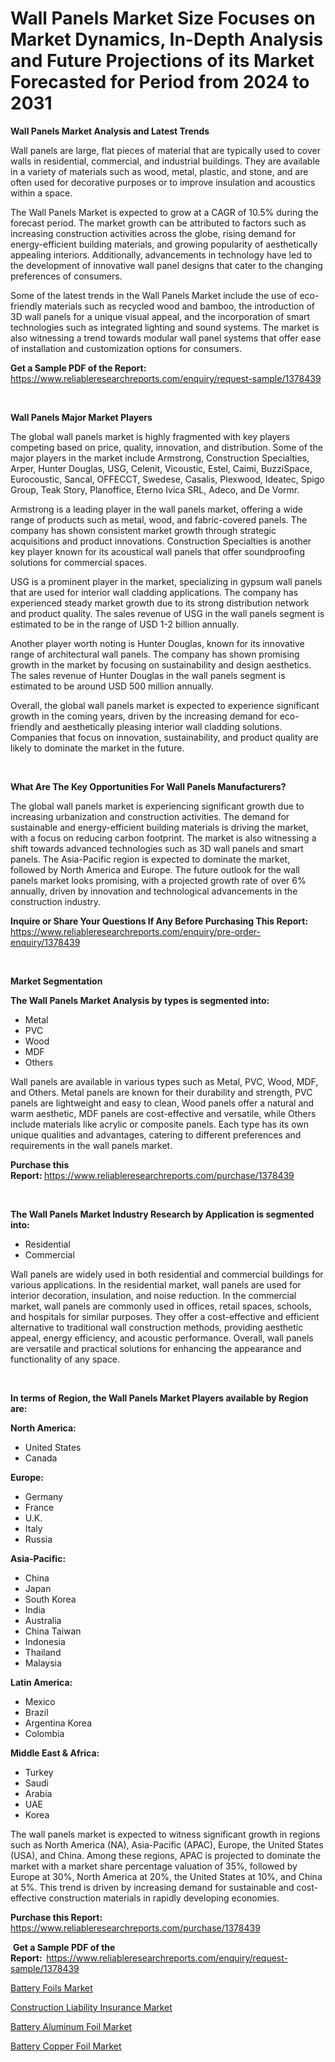 <p><h1>Wall Panels Market Size Focuses on Market Dynamics, In-Depth Analysis and Future Projections of its Market Forecasted for Period from 2024 to 2031</h1></p><p><strong>Wall Panels Market Analysis and Latest Trends</strong></p>
<p><p>Wall panels are large, flat pieces of material that are typically used to cover walls in residential, commercial, and industrial buildings. They are available in a variety of materials such as wood, metal, plastic, and stone, and are often used for decorative purposes or to improve insulation and acoustics within a space.</p><p>The Wall Panels Market is expected to grow at a CAGR of 10.5% during the forecast period. The market growth can be attributed to factors such as increasing construction activities across the globe, rising demand for energy-efficient building materials, and growing popularity of aesthetically appealing interiors. Additionally, advancements in technology have led to the development of innovative wall panel designs that cater to the changing preferences of consumers.</p><p>Some of the latest trends in the Wall Panels Market include the use of eco-friendly materials such as recycled wood and bamboo, the introduction of 3D wall panels for a unique visual appeal, and the incorporation of smart technologies such as integrated lighting and sound systems. The market is also witnessing a trend towards modular wall panel systems that offer ease of installation and customization options for consumers.</p></p>
<p><strong>Get a Sample PDF of the Report:&nbsp;</strong> <a href="https://www.reliableresearchreports.com/enquiry/request-sample/1378439">https://www.reliableresearchreports.com/enquiry/request-sample/1378439</a></p>
<p>&nbsp;</p>
<p><strong>Wall Panels Major Market Players</strong></p>
<p><p>The global wall panels market is highly fragmented with key players competing based on price, quality, innovation, and distribution. Some of the major players in the market include Armstrong, Construction Specialties, Arper, Hunter Douglas, USG, Celenit, Vicoustic, Estel, Caimi, BuzziSpace, Eurocoustic, Sancal, OFFECCT, Swedese, Casalis, Plexwood, Ideatec, Spigo Group, Teak Story, Planoffice, Eterno Ivica SRL, Adeco, and De Vormr.</p><p>Armstrong is a leading player in the wall panels market, offering a wide range of products such as metal, wood, and fabric-covered panels. The company has shown consistent market growth through strategic acquisitions and product innovations. Construction Specialties is another key player known for its acoustical wall panels that offer soundproofing solutions for commercial spaces.</p><p>USG is a prominent player in the market, specializing in gypsum wall panels that are used for interior wall cladding applications. The company has experienced steady market growth due to its strong distribution network and product quality. The sales revenue of USG in the wall panels segment is estimated to be in the range of USD 1-2 billion annually.</p><p>Another player worth noting is Hunter Douglas, known for its innovative range of architectural wall panels. The company has shown promising growth in the market by focusing on sustainability and design aesthetics. The sales revenue of Hunter Douglas in the wall panels segment is estimated to be around USD 500 million annually.</p><p>Overall, the global wall panels market is expected to experience significant growth in the coming years, driven by the increasing demand for eco-friendly and aesthetically pleasing interior wall cladding solutions. Companies that focus on innovation, sustainability, and product quality are likely to dominate the market in the future.</p></p>
<p>&nbsp;</p>
<p><strong>What Are The Key Opportunities For Wall Panels Manufacturers?</strong></p>
<p><p>The global wall panels market is experiencing significant growth due to increasing urbanization and construction activities. The demand for sustainable and energy-efficient building materials is driving the market, with a focus on reducing carbon footprint. The market is also witnessing a shift towards advanced technologies such as 3D wall panels and smart panels. The Asia-Pacific region is expected to dominate the market, followed by North America and Europe. The future outlook for the wall panels market looks promising, with a projected growth rate of over 6% annually, driven by innovation and technological advancements in the construction industry.</p></p>
<p><strong>Inquire or Share Your Questions If Any Before Purchasing This Report:</strong> <a href="https://www.reliableresearchreports.com/enquiry/pre-order-enquiry/1378439">https://www.reliableresearchreports.com/enquiry/pre-order-enquiry/1378439</a></p>
<p>&nbsp;</p>
<p><strong>Market Segmentation</strong></p>
<p><strong>The Wall Panels Market Analysis by types is segmented into:</strong></p>
<p><ul><li>Metal</li><li>PVC</li><li>Wood</li><li>MDF</li><li>Others</li></ul></p>
<p><p>Wall panels are available in various types such as Metal, PVC, Wood, MDF, and Others. Metal panels are known for their durability and strength, PVC panels are lightweight and easy to clean, Wood panels offer a natural and warm aesthetic, MDF panels are cost-effective and versatile, while Others include materials like acrylic or composite panels. Each type has its own unique qualities and advantages, catering to different preferences and requirements in the wall panels market.</p></p>
<p><strong>Purchase this Report:&nbsp;</strong><a href="https://www.reliableresearchreports.com/purchase/1378439">https://www.reliableresearchreports.com/purchase/1378439</a></p>
<p>&nbsp;</p>
<p><strong>The Wall Panels Market Industry Research by Application is segmented into:</strong></p>
<p><ul><li>Residential</li><li>Commercial</li></ul></p>
<p><p>Wall panels are widely used in both residential and commercial buildings for various applications. In the residential market, wall panels are used for interior decoration, insulation, and noise reduction. In the commercial market, wall panels are commonly used in offices, retail spaces, schools, and hospitals for similar purposes. They offer a cost-effective and efficient alternative to traditional wall construction methods, providing aesthetic appeal, energy efficiency, and acoustic performance. Overall, wall panels are versatile and practical solutions for enhancing the appearance and functionality of any space.</p></p>
<p>&nbsp;</p>
<p><strong>In terms of Region, the Wall Panels Market Players available by Region are:</strong></p>
<p>
    <p> <strong> North America: </strong>
        <ul>
            <li>United States</li>
            <li>Canada</li>
        </ul>
        </p> 
    <p> <strong> Europe: </strong>
        <ul>
            <li>Germany</li>
            <li>France</li>
            <li>U.K.</li>
            <li>Italy</li>
            <li>Russia</li>
        </ul>
        </p> 
    <p> <strong> Asia-Pacific: </strong>
        <ul>
            <li>China</li>
            <li>Japan</li>
            <li>South Korea</li>
            <li>India</li>
            <li>Australia</li>
            <li>China Taiwan</li>
            <li>Indonesia</li>
            <li>Thailand</li>
            <li>Malaysia</li>
        </ul>
        </p> 
    <p> <strong> Latin America: </strong>
        <ul>
            <li>Mexico</li>
            <li>Brazil</li>
            <li>Argentina Korea</li>
            <li>Colombia</li>
        </ul>
        </p> 
    <p> <strong> Middle East & Africa: </strong>
        <ul>
            <li>Turkey</li>
            <li>Saudi</li>
            <li>Arabia</li>
            <li>UAE</li>
            <li>Korea</li>
        </ul>
    </p>
    </p>
<p><p>The wall panels market is expected to witness significant growth in regions such as North America (NA), Asia-Pacific (APAC), Europe, the United States (USA), and China. Among these regions, APAC is projected to dominate the market with a market share percentage valuation of 35%, followed by Europe at 30%, North America at 20%, the United States at 10%, and China at 5%. This trend is driven by increasing demand for sustainable and cost-effective construction materials in rapidly developing economies.</p></p>
<p><strong>Purchase this Report: </strong><a href="https://www.reliableresearchreports.com/purchase/1378439">https://www.reliableresearchreports.com/purchase/1378439</a></p>
<p>&nbsp;<strong>Get a Sample PDF of the Report:&nbsp;&nbsp;</strong><a href="https://www.reliableresearchreports.com/enquiry/request-sample/1378439">https://www.reliableresearchreports.com/enquiry/request-sample/1378439</a></p>
<p><strong></strong></p>
<p><p><a href="https://view.publitas.com/reportprime-1/decoding-the-battery-foils-market-a-deep-dive-into-the-latest-market-trends-market-segmentation-and-competitive-analysis/">Battery Foils Market</a></p><p><a href="https://zircon-bluebell-299.notion.site/Construction-Liability-Insurance-Market-Research-Report-The-Key-To-Successful-Business-Strategy-For-27f99012f92d4d35a653b133c6bfd808">Construction Liability Insurance Market</a></p><p><a href="https://view.publitas.com/reportprime-1/battery-aluminum-foil-market-share-market-new-trends-analysis-report-by-type-by-application-by-end-use-by-region-and-segment-forecasts-2023-2030/">Battery Aluminum Foil Market</a></p><p><a href="https://view.publitas.com/reportprime-1/battery-copper-foil-market-size-market-share-and-global-market-analysis-report-2023-2030/">Battery Copper Foil Market</a></p></p>